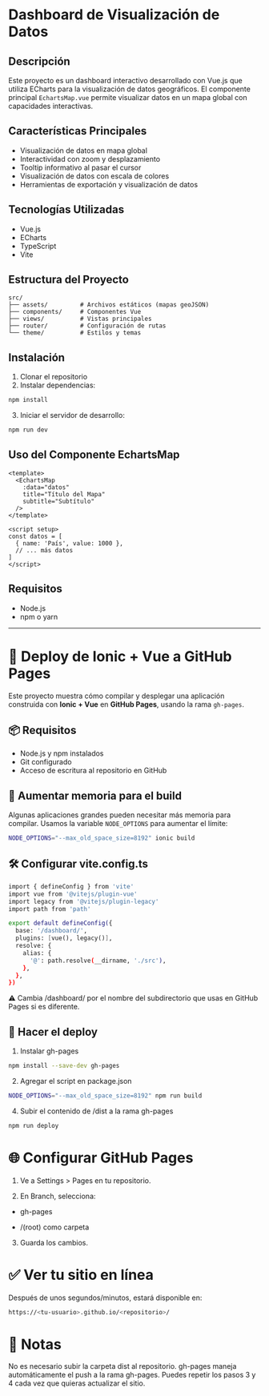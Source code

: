 # Dashboard de Visualización de Datos

## Descripción
Este proyecto es un dashboard interactivo desarrollado con Vue.js que utiliza ECharts para la visualización de datos geográficos. El componente principal `EchartsMap.vue` permite visualizar datos en un mapa global con capacidades interactivas.

## Características Principales
- Visualización de datos en mapa global
- Interactividad con zoom y desplazamiento
- Tooltip informativo al pasar el cursor
- Visualización de datos con escala de colores
- Herramientas de exportación y visualización de datos

## Tecnologías Utilizadas
- Vue.js
- ECharts
- TypeScript
- Vite

## Estructura del Proyecto
```
src/
├── assets/         # Archivos estáticos (mapas geoJSON)
├── components/     # Componentes Vue
├── views/          # Vistas principales
├── router/         # Configuración de rutas
└── theme/          # Estilos y temas
```

## Instalación
1. Clonar el repositorio
2. Instalar dependencias:
```bash
npm install
```
3. Iniciar el servidor de desarrollo:
```bash
npm run dev
```

## Uso del Componente EchartsMap
```vue
<template>
  <EchartsMap
    :data="datos"
    title="Título del Mapa"
    subtitle="Subtítulo"
  />
</template>

<script setup>
const datos = [
  { name: 'País', value: 1000 },
  // ... más datos
]
</script>
```

## Requisitos
- Node.js
- npm o yarn 

---

# 🚀 Deploy de Ionic + Vue a GitHub Pages

Este proyecto muestra cómo compilar y desplegar una aplicación construida con **Ionic + Vue** en **GitHub Pages**, usando la rama `gh-pages`.

## 📦 Requisitos

- Node.js y npm instalados
- Git configurado
- Acceso de escritura al repositorio en GitHub

## 🧠 Aumentar memoria para el build

Algunas aplicaciones grandes pueden necesitar más memoria para compilar. Usamos la variable `NODE_OPTIONS` para aumentar el límite:

```bash
NODE_OPTIONS="--max_old_space_size=8192" ionic build
```

## 🛠 Configurar vite.config.ts

```bash
import { defineConfig } from 'vite'
import vue from '@vitejs/plugin-vue'
import legacy from '@vitejs/plugin-legacy'
import path from 'path'

export default defineConfig({
  base: '/dashboard/',
  plugins: [vue(), legacy()],
  resolve: {
    alias: {
      '@': path.resolve(__dirname, './src'),
    },
  },
})
```
⚠️ Cambia /dashboard/ por el nombre del subdirectorio que usas en GitHub Pages si es diferente.

## 🚀 Hacer el deploy
1. Instalar gh-pages

```bash
npm install --save-dev gh-pages
```

2. Agregar el script en package.json
```bash
NODE_OPTIONS="--max_old_space_size=8192" npm run build
```

4. Subir el contenido de /dist a la rama gh-pages
```bash
npm run deploy
```
# 🌐 Configurar GitHub Pages
1. Ve a Settings > Pages en tu repositorio.

2. En Branch, selecciona:

- gh-pages

- /(root) como carpeta

3. Guarda los cambios.

# ✅ Ver tu sitio en línea
Después de unos segundos/minutos, estará disponible en:
```bash
https://<tu-usuario>.github.io/<repositorio>/
```
# 🧼 Notas
No es necesario subir la carpeta dist al repositorio.
gh-pages maneja automáticamente el push a la rama gh-pages.
Puedes repetir los pasos 3 y 4 cada vez que quieras actualizar el sitio.

